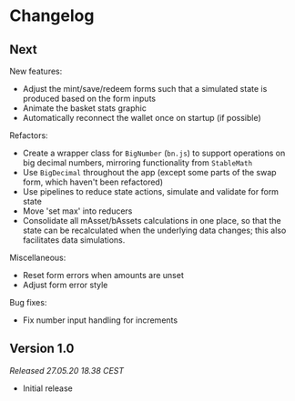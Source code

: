 # Changelog

## Next

New features:

* Adjust the mint/save/redeem forms such that a simulated state is produced based on the form inputs
* Animate the basket stats graphic
* Automatically reconnect the wallet once on startup (if possible)

Refactors: 

* Create a wrapper class for `BigNumber` (`bn.js`) to support operations on big decimal numbers, mirroring functionality from `StableMath`
* Use `BigDecimal` throughout the app (except some parts of the swap form, which haven't been refactored)
* Use pipelines to reduce state actions, simulate and validate for form state
* Move 'set max' into reducers
* Consolidate all mAsset/bAssets calculations in one place, so that the state can be recalculated when the underlying data changes; this also facilitates data simulations.

Miscellaneous:

* Reset form errors when amounts are unset
* Adjust form error style

Bug fixes:

* Fix number input handling for increments


## Version 1.0

_Released 27.05.20 18.38 CEST_

* Initial release

